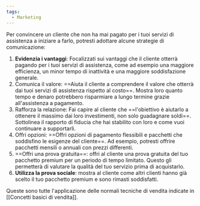 ```yaml
---
tags:
  - Marketing
---
```



Per convincere un cliente che non ha mai pagato per i tuoi servizi di assistenza a iniziare a farlo, potresti adottare alcune strategie di comunicazione:

1.  **Evidenzia i vantaggi**: Focalizzati sui vantaggi che il cliente otterrà pagando per i tuoi servizi di assistenza, come ad esempio una maggiore efficienza, un minor tempo di inattività e una maggiore soddisfazione generale.
2. Comunica il valore: ==Aiuta il cliente a comprendere il valore che otterrà dai tuoi servizi di assistenza rispetto al costo==. Mostra loro quanto tempo e denaro potrebbero risparmiare a lungo termine grazie all'assistenza a pagamento.
3. Rafforza la relazione: Fai capire al cliente che ==l'obiettivo è aiutarlo a ottenere il massimo dai loro investimenti, non solo guadagnare soldi==. Sottolinea il rapporto di fiducia che hai stabilito con loro e come vuoi continuare a supportarli.
4. Offri opzioni: ==Offri opzioni di pagamento flessibili e pacchetti che soddisfino le esigenze del cliente==. Ad esempio, potresti offrire pacchetti mensili o annuali con prezzi differenti.
5. ==Offri una prova gratuita==: offri al cliente una prova gratuita del tuo pacchetto premium per un periodo di tempo limitato. Questo gli permetterà di valutare la qualità del tuo servizio prima di acquistarlo.
6. **Utilizza la prova sociale**: mostra al cliente come altri clienti hanno già scelto il tuo pacchetto premium e sono rimasti soddisfatti.

Queste sono tutte l'applicazione delle normali tecniche di vendita indicate in [[Concetti basici di vendita]].